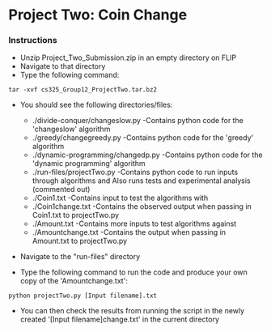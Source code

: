 Project Two: Coin Change
===

### Instructions

* Unzip Project_Two_Submission.zip in an empty directory on FLIP  
* Navigate to that directory
* Type the following command:

```
tar -xvf cs325_Group12_ProjectTwo.tar.bz2
```

* You should see the following directories/files:

  * ./divide-conquer/changeslow.py   -Contains python code for the 'changeslow' algorithm
  * ./greedy/changegreedy.py  -Contains python code for the 'greedy' algorithm
  * ./dynamic-programming/changedp.py   -Contains python code for the 'dynamic programming' algorithm
  * ./run-files/projectTwo.py   -Contains python code to run inputs through algorithms and Also runs tests and experimental analysis (commented out)
  * ./Coin1.txt   -Contains input to test the algorithms with
  * ./Coin1change.txt   -Contains the observed output when passing in Coin1.txt to projectTwo.py
  * ./Amount.txt  -Contains more inputs to test algorithms against
  * ./Amountchange.txt  -Contains the output when passing in Amount.txt to projectTwo.py
* Navigate to the "run-files" directory
* Type the following command to run the code and produce your own copy of the 'Amountchange.txt': 

```
python projectTwo.py [Input filename].txt
```

* You can then check the results from running the script in the newly created '[Input filename]change.txt' in the current directory
